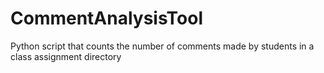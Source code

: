 # CommentAnalysisTool
Python script that counts the number of comments made by students in a class assignment directory
